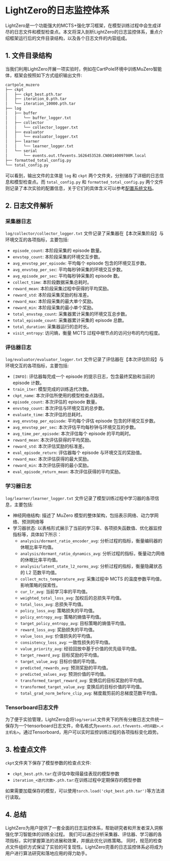 # LightZero的日志监控体系

LightZero是一个功能强大的MCTS+强化学习框架，在模型训练过程中会生成详尽的日志文件和模型检查点。本文将深入剖析LightZero的日志监控体系，重点介绍框架运行后的文件目录结构，以及各个日志文件的内容组成。

## 1. 文件目录结构

当我们利用LightZero开展一项实验时，例如在CartPole环境中训练MuZero智能体，框架会按照如下方式组织输出文件:

```markdown
cartpole_muzero
├── ckpt
│   ├── ckpt_best.pth.tar
│   ├── iteration_0.pth.tar
│   └── iteration_10000.pth.tar
├── log  
│   ├── buffer
│   │   └── buffer_logger.txt
│   ├── collector
│   │   └── collector_logger.txt
│   ├── evaluator
│   │   └── evaluator_logger.txt
│   ├── learner
│   │   └── learner_logger.txt
│   └── serial
│       └── events.out.tfevents.1626453528.CN0014009700M.local
├── formatted_total_config.py
└── total_config.py
```

可以看到，输出文件的主体是 `log` 和 `ckpt` 两个文件夹，分别储存了详细的日志信息和模型检查点。而 `total_config.py` 和 `formatted_total_config.py` 两个文件则记录了本次实验的配置信息，关于它们的具体含义可以参考[配置系统文档](https://di-engine-docs.readthedocs.io/en/latest/03_system/config.html)。

## 2. 日志文件解析

### 采集器日志

`log/collector/collector_logger.txt` 文件记录了采集器在【本次采集阶段】与环境交互的各项指标，主要包括:

- `episode_count`: 本阶段采集的 episode 数量。 
- `envstep_count`: 本阶段采集的环境交互步数。
- `avg_envstep_per_episode`: 平均每个 episode 包含的环境交互步数。
- `avg_envstep_per_sec`: 平均每秒钟采集的环境交互步数。
- `avg_episode_per_sec`: 平均每秒钟采集的 episode 数。
- `collect_time`: 本阶段数据采集总耗时。
- `reward_mean`: 本阶段采集过程中获得的平均奖励。
- `reward_std`: 本阶段采集奖励的标准差。
- `reward_max`: 本阶段采集的最大单个奖励。
- `reward_min`: 本阶段采集的最小单个奖励。
- `total_envstep_count`: 采集器累计采集的环境交互总步数。 
- `total_episode_count`: 采集器累计采集的 episode 总数。
- `total_duration`: 采集器运行的总时长。
- `visit_entropy`: 访问熵，衡量 MCTS 过程中根节点的访问分布的均匀程度。

### 评估器日志

`log/evaluator/evaluator_logger.txt` 文件记录了评估器在【本次评估阶段】与环境交互的各项指标，主要包括:

- `[INFO]`: 评估器每完成一个 episode 的提示日志，包含最终奖励和当前的 episode 计数。
- `train_iter`: 模型完成的训练迭代次数。 
- `ckpt_name`: 本次评估所使用的模型检查点路径。
- `episode_count`: 本次评估的 episode 数量。
- `envstep_count`: 本次评估与环境交互的总步数。
- `evaluate_time`: 本次评估的总耗时。
- `avg_envstep_per_episode`: 平均每个评估 episode 包含的环境交互步数。
- `avg_envstep_per_sec`: 本次评估平均每秒钟与环境交互的步数。 
- `avg_time_per_episode`: 本次评估每个 episode 的平均耗时。
- `reward_mean`: 本次评估获得的平均奖励。
- `reward_std`: 本次评估奖励的标准差。
- `eval_episode_return`: 评估器每个 episode 与环境交互的奖励值。
- `reward_max`: 本次评估获得的最大奖励。
- `reward_min`: 本次评估获得的最小奖励。
- `eval_episode_return_mean`: 本次评估获得的平均奖励。

### 学习器日志

`log/learner/learner_logger.txt` 文件记录了模型训练过程中学习器的各项信息，主要包括:

- 神经网络结构: 描述了 MuZero 模型的整体架构，包括表示网络、动力学网络、预测网络等
- 学习器状态: 以表格形式展示了当前的学习率、各项损失函数值、优化器监控指标等，具体如下所示：
    - `analysis/dormant_ratio_encoder_avg`: 分析过程的指标，衡量编码器的休眠比率平均值。
    - `analysis/dormant_ratio_dynamics_avg`: 分析过程的指标，衡量动力网络的休眠比率平均值。
    - `analysis/latent_state_l2_norms_avg`: 分析过程的指标，衡量隐藏状态的 L2 范数平均值。
    - `collect_mcts_temperature_avg`: 采集过程中 MCTS 的温度参数平均值，影响策略的探索性。
    - `cur_lr_avg`: 当前学习率的平均值。
    - `weighted_total_loss_avg`: 加权后的总损失平均值。
    - `total_loss_avg`: 总损失平均值。
    - `policy_loss_avg`: 策略损失的平均值。
    - `policy_entropy_avg`:  策略的熵值平均值。
    - `target_policy_entropy_avg`: 目标策略的熵值平均值。
    - `reward_loss_avg`: 奖励损失的平均值。
    - `value_loss_avg`: 价值损失的平均值。
    - `consistency_loss_avg`: 一致性损失的平均值。
    - `value_priority_avg`: 经验回放中基于价值的优先级平均值。
    - `target_reward_avg`: 目标奖励的平均值。
    - `target_value_avg`: 目标价值的平均值。
    - `predicted_rewards_avg`: 预测奖励的平均值。
    - `predicted_values_avg`: 预测价值的平均值。
    - `transformed_target_reward_avg`: 变换后的目标奖励的平均值。
    - `transformed_target_value_avg`: 变换后的目标价值的平均值。
    - `total_grad_norm_before_clip_avg`: 梯度裁剪前的总梯度范数平均值。


### Tensorboard日志文件

为了便于实验管理，LightZero会将`log/serial`文件夹下的所有分散日志文件统一保存为一个tensorboard日志文件，命名格式为`events.out.tfevents.<时间戳>.<主机名>`。通过Tensorboard，用户可以实时监控训练过程的各项指标变化趋势。

## 3. 检查点文件

`ckpt`文件夹下保存了模型参数的检查点文件:

- `ckpt_best.pth.tar`:在评估中取得最佳表现的模型参数 
- `iteration_<迭代次数>.pth.tar`:在训练过程中定期保存的模型参数

如果需要加载保存的模型，可以使用`torch.load('ckpt_best.pth.tar')`等方法进行读取。

## 4. 总结

LightZero为用户提供了一套全面的日志监控体系，帮助研究者和开发者深入洞察强化学习智能体的训练全过程。
我们可以通过分析采集器、评估器、学习器的各项指标，实时掌握算法的进展和效果，并据此优化训练策略。
同时，规范的检查点文件组织方式保证了实验的可复现性。LightZero完善的日志监控体系必将成为用户进行算法研究和落地应用的得力助手。